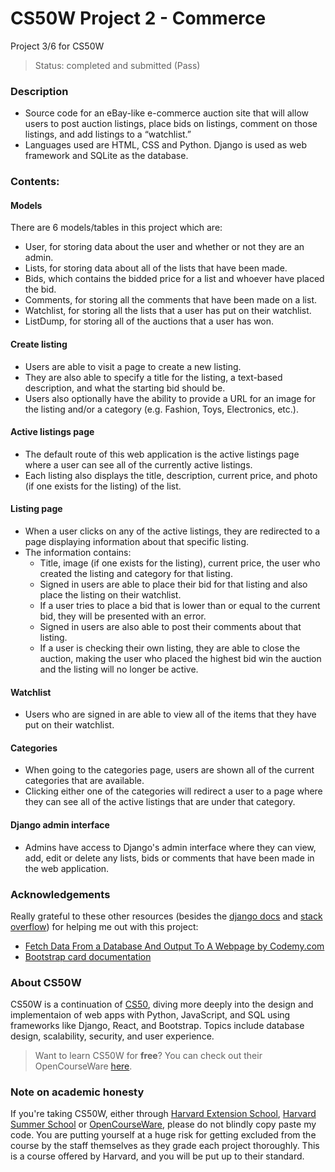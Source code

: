 # CS50W Project 2 - Commerce
Project 3/6 for CS50W
> Status: completed and submitted (Pass)
  
### Description
* Source code for an eBay-like e-commerce auction site that will allow users to post auction listings, place bids on listings, comment on those listings, and add listings to a “watchlist.”
* Languages used are HTML, CSS and Python. Django is used as web framework and SQLite as the database.
  
### Contents:
#### Models
There are 6 models/tables in this project which are:
* User, for storing data about the user and whether or not they are an admin.
* Lists, for storing data about all of the lists that have been made.
* Bids, which contains the bidded price for a list and whoever have placed the bid.
* Comments, for storing all the comments that have been made on a list.
* Watchlist, for storing all the lists that a user has put on their watchlist.
* ListDump, for storing all of the auctions that a user has won.

#### Create listing
* Users are able to visit a page to create a new listing. 
* They are also able to specify a title for the listing, a text-based description, and what the starting bid should be. 
* Users also optionally have the ability to provide a URL for an image for the listing and/or a category (e.g. Fashion, Toys, Electronics, etc.).

#### Active listings page
* The default route of this web application is the active listings page where a user can see all of the currently active listings.
* Each listing also displays the title, description, current price, and photo (if one exists for the listing) of the list.

#### Listing page
* When a user clicks on any of the active listings, they are redirected to a page displaying information about that specific listing.
* The information contains:
    * Title, image (if one exists for the listing), current price, the user who created the listing and category for that listing.
    * Signed in users are able to place their bid for that listing and also place the listing on their watchlist.
    * If a user tries to place a bid that is lower than or equal to the current bid, they will be presented with an error.
    * Signed in users are also able to post their comments about that listing.
    * If a user is checking their own listing, they are able to close the auction, making the user who placed the highest bid win the auction and the listing will no longer be active.

#### Watchlist
* Users who are signed in are able to view all of the items that they have put on their watchlist.

#### Categories
* When going to the categories page, users are shown all of the current categories that are available.
* Clicking either one of the categories will redirect a user to a page where they can see all of the active listings that are under that category.

#### Django admin interface
* Admins have access to Django's admin interface where they can view, add, edit or delete any lists, bids or comments that have been made in the web application.
  
### Acknowledgements
Really grateful to these other resources (besides the [django docs](https://docs.djangoproject.com/en/4.0/) and [stack overflow](https://stackoverflow.com/)) for helping me out with this project:
* [Fetch Data From a Database And Output To A Webpage by Codemy.com](https://www.youtube.com/watch?v=H3joYTIRqKk)
* [Bootstrap card documentation](https://getbootstrap.com/docs/4.1/components/card/)

### About CS50W
CS50W is a continuation of [CS50](https://cs50.harvard.edu/), diving more deeply into the design and implementaion of web apps with Python, JavaScript, and SQL using frameworks like Django, React, and Bootstrap. Topics include database design, scalability, security, and user experience.  
> Want to learn CS50W for **free**? You can check out their OpenCourseWare [here](https://cs50.harvard.edu/web/).
  
### Note on academic honesty
If you're taking CS50W, either through [Harvard Extension School](https://extension.harvard.edu/), [Harvard Summer School](https://summer.harvard.edu/) or [OpenCourseWare](https://cs50.harvard.edu/web/), please do not blindly copy paste my code. You are putting yourself at a huge risk for getting excluded from the course by the staff themselves as they grade each project thoroughly. This is a course offered by Harvard, and you will be put up to their standard.

